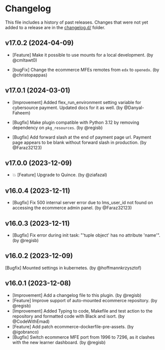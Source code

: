 # Changelog

This file includes a history of past releases. Changes that were not yet added to a release are in the [changelog.d/](./changelog.d) folder.

<!--
⚠️ DO NOT ADD YOUR CHANGES TO THIS FILE! (unless you want to modify existing changelog entries in this file)
Changelog entries are managed by scriv. After you have made some changes to this plugin, create a changelog entry with:

    scriv create

Edit and commit the newly-created file in changelog.d.

If you need to create a new release, create a separate commit just for that. It is important to respect these
instructions, because git commits are used to generate release notes:
  - Modify the version number in `__about__.py`.
  - Collect changelog entries with `scriv collect`
  - The title of the commit should be the same as the new version: "vX.Y.Z".
-->

<!-- scriv-insert-here -->

<a id='changelog-17.0.2'></a>
## v17.0.2 (2024-04-09)

- [Feature] Make it possible to use mounts for a local development. (by @cmltawt0)

- [bugFix] Change the ecommerce MFEs remotes from `edx` to `openedx`. (by @christopappas)

<a id='changelog-17.0.1'></a>
## v17.0.1 (2024-03-01)

- [Improvement] Added flex_run_environment setting variable for cybersource payment. Updated docs for it as well. (by @Danyal-Faheem)

- [Bugfix] Make plugin compatible with Python 3.12 by removing dependency on `pkg_resources`. (by @regisb)

- [Bugfix] Add forward slash at the end of payment page url. Payment page appears to be blank without forward slash in production. (by @Faraz32123)

<a id='changelog-17.0.0'></a>
## v17.0.0 (2023-12-09)

- 💥 [Feature] Upgrade to Quince. (by @ziafazal)

<a id='changelog-16.0.4'></a>
## v16.0.4 (2023-12-11)

- [Bugfix] Fix 500 internal server error due to lms_user_id not found on accessing the ecommerce admin panel. (by @Faraz32123)

<a id='changelog-16.0.3'></a>
## v16.0.3 (2023-12-11)

- [Bugfix] Fix error during init task: "'tuple object' has no attribute 'name'". (by @regisb)

<a id='changelog-16.0.2'></a>
## v16.0.2 (2023-12-09)

[Bugfix] Mounted settings in kubernetes. (by @hoffmannkrzysztof)

<a id='changelog-16.0.1'></a>
## v16.0.1 (2023-12-08)

- [Improvement] Add a changelog file to this plugin. (by @regisb)
- [Feature] Improve support of auto-mounted ecommerce repository. (by @regisb)
- [Improvement] Added Typing to code, Makefile and test action to the repository and formatted code with Black and isort. (by @CodeWithEmad)
- [Feature] Add patch ecommerce-dockerfile-pre-assets. (by @igobranco)
- [Bugfix] Switch ecommerce MFE port from 1996 to 7296, as it clashes with the new learner dashboard. (by @regisb)
